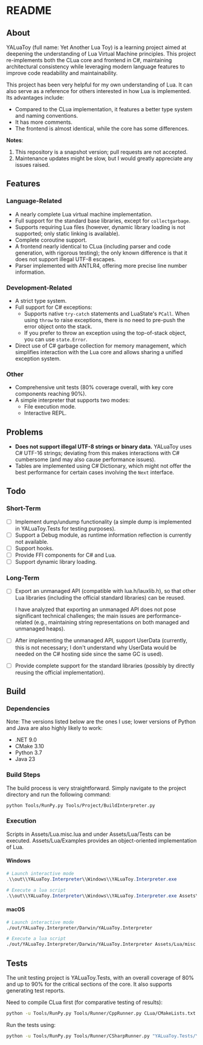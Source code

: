 # README

## About

YALuaToy (full name: Yet Another Lua Toy) is a learning project aimed at deepening the understanding of Lua Virtual Machine principles. This project re-implements both the CLua core and frontend in C#, maintaining architectural consistency while leveraging modern language features to improve code readability and maintainability.

This project has been very helpful for my own understanding of Lua. It can also serve as a reference for others interested in how Lua is implemented. Its advantages include:
- Compared to the CLua implementation, it features a better type system and naming conventions.
- It has more comments.
- The frontend is almost identical, while the core has some differences.

**Notes**:
1. This repository is a snapshot version; pull requests are not accepted.
1. Maintenance updates might be slow, but I would greatly appreciate any issues raised.

## Features

### Language-Related
- A nearly complete Lua virtual machine implementation.
- Full support for the standard base libraries, except for `collectgarbage`.
- Supports requiring Lua files (however, dynamic library loading is not supported; only static linking is available).
- Complete coroutine support.
- A frontend nearly identical to CLua (including parser and code generation, with rigorous testing); the only known difference is that it does not support illegal UTF-8 escapes.
- Parser implemented with ANTLR4, offering more precise line number information.

### Development-Related
- A strict type system.
- Full support for C# exceptions:
  - Supports native `try-catch` statements and LuaState's `PCall`. When using `throw` to raise exceptions, there is no need to pre-push the error object onto the stack.
  - If you prefer to throw an exception using the top-of-stack object, you can use `state.Error`.
- Direct use of C# garbage collection for memory management, which simplifies interaction with the Lua core and allows sharing a unified exception system.

### Other
- Comprehensive unit tests (80% coverage overall, with key core components reaching 90%).
- A simple interpreter that supports two modes:
  - File execution mode.
  - Interactive REPL.

## Problems
- **Does not support illegal UTF-8 strings or binary data.** YALuaToy uses C# UTF-16 strings; deviating from this makes interactions with C# cumbersome (and may also cause performance issues).
- Tables are implemented using C# Dictionary, which might not offer the best performance for certain cases involving the `Next` interface.

## Todo

### Short-Term
- [ ] Implement dump/undump functionality (a simple dump is implemented in YALuaToy.Tests for testing purposes).
- [ ] Support a Debug module, as runtime information reflection is currently not available.
- [ ] Support hooks.
- [ ] Provide FFI components for C# and Lua.
- [ ] Support dynamic library loading.

### Long-Term
- [ ] Export an unmanaged API (compatible with lua.h/lauxlib.h), so that other Lua libraries (including the official standard libraries) can be reused.

  I have analyzed that exporting an unmanaged API does not pose significant technical challenges; the main issues are performance-related (e.g., maintaining string representations on both managed and unmanaged heaps).

- [ ] After implementing the unmanaged API, support UserData (currently, this is not necessary; I don't understand why UserData would be needed on the C# hosting side since the same GC is used).
- [ ] Provide complete support for the standard libraries (possibly by directly reusing the official implementation).

## Build

### Dependencies
Note: The versions listed below are the ones I use; lower versions of Python and Java are also highly likely to work:
- .NET 9.0
- CMake 3.10
- Python 3.7
- Java 23

### Build Steps
The build process is very straightforward. Simply navigate to the project directory and run the following command:
```bash
python Tools/RunPy.py Tools/Project/BuildInterpreter.py
```

### Execution

Scripts in Assets/Lua.misc.lua and under Assets/Lua/Tests can be executed. Assets/Lua/Examples provides an object-oriented implementation of Lua.

#### Windows
```powershell
# Launch interactive mode
.\\out\\YALuaToy.Interpreter\\Windows\\YALuaToy.Interpreter.exe

# Execute a lua script
.\\out\\YALuaToy.Interpreter\\Windows\\YALuaToy.Interpreter.exe Assets\\Lua\\misc.lua
```

#### macOS
```bash
# Launch interactive mode
./out/YALuaToy.Interpreter/Darwin/YALuaToy.Interpreter

# Execute a lua script
./out/YALuaToy.Interpreter/Darwin/YALuaToy.Interpreter Assets/Lua/misc.lua
```

## Tests

The unit testing project is YALuaToy.Tests, with an overall coverage of 80% and up to 90% for the critical sections of the core. It also supports generating test reports.

Need to compile CLua first (for comparative testing of results):
```bash
python -u Tools/RunPy.py Tools/Runner/CppRunner.py CLua/CMakeLists.txt
```

Run the tests using:
```bash
python -u Tools/RunPy.py Tools/Runner/CSharpRunner.py "YALuaToy.Tests/YALuaToy.Tests.csproj"
```
